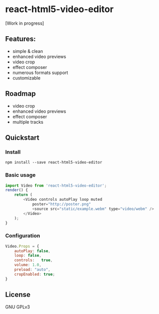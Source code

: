 # react-html5-video-editor

[Work in progress]

<!--![preview](preview.jpg)-->
<!--[demo](https://github.com/)-->

## Features:
 - simple & clean
 - enhanced video previews
 - video crop
 - effect composer
 - numerous formats support
 - customizable

## Roadmap
 - video crop
 - enhanced video previews
 - effect composer
 - multiple tracks

## Quickstart
### Install
```
npm install --save react-html5-video-editor
```

### Basic usage
```javascript
import Video from 'react-html5-video-editor';
render() {
    return (
        <Video controls autoPlay loop muted
            poster="http://poster.png"
            <source src="static/example.webm" type="video/webm" />
        </Video>
    );
}
```

### Configuration
```javascript
Video.Props = {
	autoPlay: false,
	loop: false,
	controls:	true,
	volume:	1.0,
	preload: "auto",
	cropEnabled: true;
}
```

## License
GNU GPLv3
